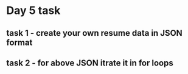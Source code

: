 # Day 5 task
## task 1 - create your own resume data in JSON format
## task 2 - for above JSON itrate it in for loops